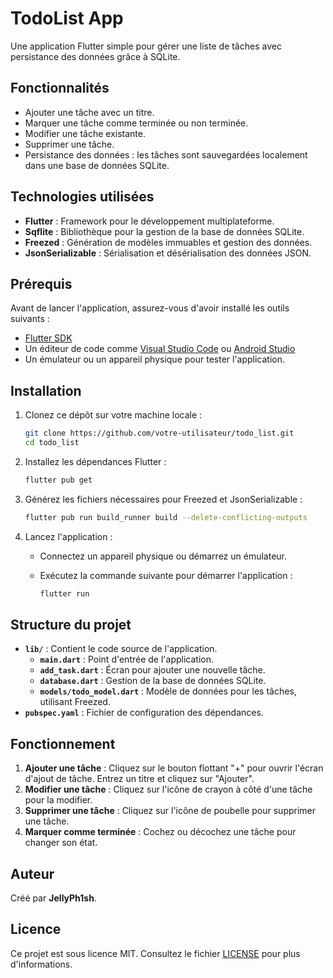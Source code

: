 # TodoList App

Une application Flutter simple pour gérer une liste de tâches avec persistance des données grâce à SQLite.

## Fonctionnalités

- Ajouter une tâche avec un titre.
- Marquer une tâche comme terminée ou non terminée.
- Modifier une tâche existante.
- Supprimer une tâche.
- Persistance des données : les tâches sont sauvegardées localement dans une base de données SQLite.

## Technologies utilisées

- **Flutter** : Framework pour le développement multiplateforme.
- **Sqflite** : Bibliothèque pour la gestion de la base de données SQLite.
- **Freezed** : Génération de modèles immuables et gestion des données.
- **JsonSerializable** : Sérialisation et désérialisation des données JSON.

## Prérequis

Avant de lancer l'application, assurez-vous d'avoir installé les outils suivants :

- [Flutter SDK](https://docs.flutter.dev/get-started/install)
- Un éditeur de code comme [Visual Studio Code](https://code.visualstudio.com/) ou [Android Studio](https://developer.android.com/studio)
- Un émulateur ou un appareil physique pour tester l'application.

## Installation

1. Clonez ce dépôt sur votre machine locale :

   ```bash
   git clone https://github.com/votre-utilisateur/todo_list.git
   cd todo_list
   ```

2. Installez les dépendances Flutter :

   ```bash
   flutter pub get
   ```

3. Générez les fichiers nécessaires pour Freezed et JsonSerializable :

   ```bash
   flutter pub run build_runner build --delete-conflicting-outputs
   ```

4. Lancez l'application :

   - Connectez un appareil physique ou démarrez un émulateur.
   - Exécutez la commande suivante pour démarrer l'application :

     ```bash
     flutter run
     ```

## Structure du projet

- **`lib/`** : Contient le code source de l'application.
  - **`main.dart`** : Point d'entrée de l'application.
  - **`add_task.dart`** : Écran pour ajouter une nouvelle tâche.
  - **`database.dart`** : Gestion de la base de données SQLite.
  - **`models/todo_model.dart`** : Modèle de données pour les tâches, utilisant Freezed.
- **`pubspec.yaml`** : Fichier de configuration des dépendances.

## Fonctionnement

1. **Ajouter une tâche** : Cliquez sur le bouton flottant "+" pour ouvrir l'écran d'ajout de tâche. Entrez un titre et cliquez sur "Ajouter".
2. **Modifier une tâche** : Cliquez sur l'icône de crayon à côté d'une tâche pour la modifier.
3. **Supprimer une tâche** : Cliquez sur l'icône de poubelle pour supprimer une tâche.
4. **Marquer comme terminée** : Cochez ou décochez une tâche pour changer son état.

## Auteur

Créé par **JellyPh1sh**.

## Licence

Ce projet est sous licence MIT. Consultez le fichier [LICENSE](LICENSE) pour plus d'informations.